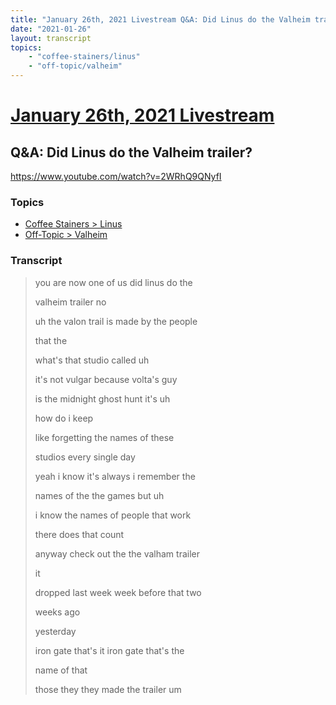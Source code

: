 ```yaml
---
title: "January 26th, 2021 Livestream Q&A: Did Linus do the Valheim trailer?"
date: "2021-01-26"
layout: transcript
topics:
    - "coffee-stainers/linus"
    - "off-topic/valheim"
---
```

# [January 26th, 2021 Livestream](../2021-01-26.md)
## Q&A: Did Linus do the Valheim trailer?
https://www.youtube.com/watch?v=2WRhQ9QNyfI

### Topics
* [Coffee Stainers > Linus](../topics/coffee-stainers/linus.md)
* [Off-Topic > Valheim](../topics/off-topic/valheim.md)

### Transcript

> you are now one of us did linus do the
>
> valheim trailer no
>
> uh the valon trail is made by the people
>
> that the
>
> what's that studio called uh
>
>  it's not vulgar because volta's guy
>
> is the midnight ghost hunt it's uh
>
>  how do i keep
>
> like forgetting the names of these
>
> studios every single day
>
> yeah i know it's always i remember the
>
> names of the the games but uh
>
> i know the names of people that work
>
> there does that count
>
> anyway check out the the valham trailer
>
> it
>
> dropped last week week before that two
>
> weeks ago
>
> yesterday
>
> iron gate that's it iron gate that's the
>
> name of that
>
> those they they made the trailer um
>

